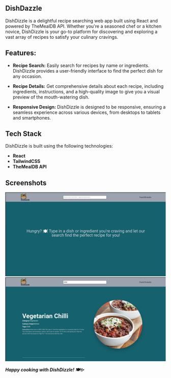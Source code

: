 ## DishDazzle
DishDizzle is a delightful recipe searching web app built using React and powered by TheMealDB API. Whether you're a seasoned chef or a kitchen novice, DishDizzle is your go-to platform for discovering and exploring a vast array of recipes to satisfy your culinary cravings.

## Features:
- **Recipe Search:** Easily search for recipes by name or ingredients. DishDizzle provides a user-friendly interface to find the perfect dish for any occasion.

- **Recipe Details:** Get comprehensive details about each recipe, including ingredients, instructions, and a high-quality image to give you a visual preview of the mouth-watering dish.

- **Responsive Design:** DishDizzle is designed to be responsive, ensuring a seamless experience across various devices, from desktops to tablets and smartphones.

## Tech Stack
DishDizzle is built using the following technologies:
- **React** 
- **TailwindCSS**
- **TheMealDB API**

## Screenshots
![img-1](Screenshots/Home.png)
![img-2](Screenshots/home2.png)

**_Happy cooking with DishDizzle! 🍽️✨_**
